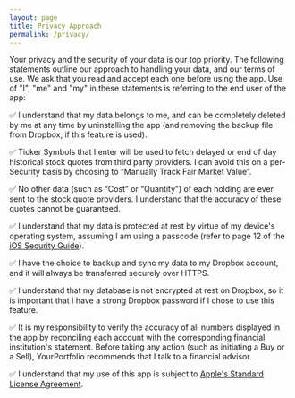 ```yaml
---
layout: page
title: Privacy Approach
permalink: /privacy/
---
```

Your privacy and the security of your data is our top priority. The following statements outline our approach to handling your data, and our terms of use. We ask that you read and accept each one before using the app. Use of "I", "me" and "my" in these statements is referring to the end user of the app:

✅ I understand that my data belongs to me, and can be completely deleted by me at any time by uninstalling the app (and removing the backup file from Dropbox, if this feature is used).

✅ Ticker Symbols that I enter will be used to fetch delayed or end of day historical stock quotes from third party providers. I can avoid this on a per-Security basis by choosing to “Manually Track Fair Market Value”.

✅ No other data (such as “Cost” or “Quantity”) of each holding are ever sent to the stock quote providers. I understand that the accuracy of these quotes cannot be guaranteed.

✅ I understand that my data is protected at rest by virtue of my device's operating system, assuming I am using a passcode (refer to page 12 of the <a href="https://www.apple.com/ca/business/docs/iOS_Security_Guide.pdf" target="_blank">iOS Security Guide</a>).

✅ I have the choice to backup and sync my data to my Dropbox account, and it will always be transferred securely over HTTPS.

✅ I understand that my database is not encrypted at rest on Dropbox, so it is important that I have a strong Dropbox password if I chose to use this feature.

✅ It is my responsibility to verify the accuracy of all numbers displayed in the app by reconciling each account with the corresponding financial institution's statement. Before taking any action (such as initiating a Buy or a Sell), YourPortfolio recommends that I talk to a financial advisor.

✅ I understand that my use of this app is subject to <a href="https://www.apple.com/legal/internet-services/itunes/dev/stdeula/" target="_blank">Apple's Standard License Agreement</a>.
